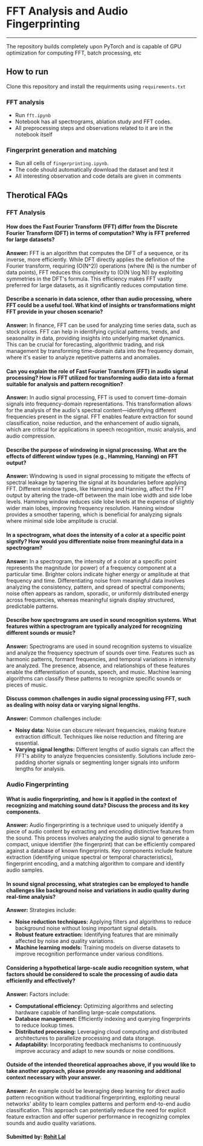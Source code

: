 # FFT Analysis and Audio Fingerprinting

---

The repository builds completely upon PyTorch and is capable of GPU optimization for computing FFT, batch processing, etc

## How to run

Clone this repository and install the requirments using `requirements.txt`

### FFT analysis

- Run `fft.ipynb` 
- Notebook has all spectrograms, ablation study and FFT codes.
- All preprocessing steps and observations related to it are in the notebook itself

### Fingerprint generation and matching

- Run all cells of `fingerprinting.ipynb`. 
- The code should automatically download the dataset and test it
- All interesting observation and code details are given in comments

## Therotical FAQs

### FFT Analysis

#### How does the Fast Fourier Transform (FFT) differ from the Discrete Fourier Transform (DFT) in terms of computation? Why is FFT preferred for large datasets?

**Answer:** FFT is an algorithm that computes the DFT of a sequence, or its inverse, more efficiently. While DFT directly applies the definition of the Fourier transform, requiring \(O(N^2)\) operations (where \(N\) is the number of data points), FFT reduces this complexity to \(O(N \log N)\) by exploiting symmetries in the DFT's formula. This efficiency makes FFT vastly preferred for large datasets, as it significantly reduces computation time.

#### Describe a scenario in data science, other than audio processing, where FFT could be a useful tool. What kind of insights or transformations might FFT provide in your chosen scenario?

**Answer:** In finance, FFT can be used for analyzing time series data, such as stock prices. FFT can help in identifying cyclical patterns, trends, and seasonality in data, providing insights into underlying market dynamics. This can be crucial for forecasting, algorithmic trading, and risk management by transforming time-domain data into the frequency domain, where it's easier to analyze repetitive patterns and anomalies.

#### Can you explain the role of Fast Fourier Transform (FFT) in audio signal processing? How is FFT utilized for transforming audio data into a format suitable for analysis and pattern recognition?

**Answer:** In audio signal processing, FFT is used to convert time-domain signals into frequency-domain representations. This transformation allows for the analysis of the audio's spectral content—identifying different frequencies present in the signal. FFT enables feature extraction for sound classification, noise reduction, and the enhancement of audio signals, which are critical for applications in speech recognition, music analysis, and audio compression.

#### Describe the purpose of windowing in signal processing. What are the effects of different window types (e.g., Hamming, Hanning) on FFT output?

**Answer:** Windowing is used in signal processing to mitigate the effects of spectral leakage by tapering the signal at its boundaries before applying FFT. Different window types, like Hamming and Hanning, affect the FFT output by altering the trade-off between the main lobe width and side lobe levels. Hamming window reduces side lobe levels at the expense of slightly wider main lobes, improving frequency resolution. Hanning window provides a smoother tapering, which is beneficial for analyzing signals where minimal side lobe amplitude is crucial.

#### In a spectrogram, what does the intensity of a color at a specific point signify? How would you differentiate noise from meaningful data in a spectrogram?

**Answer:** In a spectrogram, the intensity of a color at a specific point represents the magnitude (or power) of a frequency component at a particular time. Brighter colors indicate higher energy or amplitude at that frequency and time. Differentiating noise from meaningful data involves analyzing the consistency, pattern, and spread of spectral components; noise often appears as random, sporadic, or uniformly distributed energy across frequencies, whereas meaningful signals display structured, predictable patterns.

#### Describe how spectrograms are used in sound recognition systems. What features within a spectrogram are typically analyzed for recognizing different sounds or music?

**Answer:** Spectrograms are used in sound recognition systems to visualize and analyze the frequency spectrum of sounds over time. Features such as harmonic patterns, formant frequencies, and temporal variations in intensity are analyzed. The presence, absence, and relationships of these features enable the differentiation of sounds, speech, and music. Machine learning algorithms can classify these patterns to recognize specific sounds or pieces of music.

#### Discuss common challenges in audio signal processing using FFT, such as dealing with noisy data or varying signal lengths.

**Answer:** Common challenges include:
- **Noisy data:** Noise can obscure relevant frequencies, making feature extraction difficult. Techniques like noise reduction and filtering are essential.
- **Varying signal lengths:** Different lengths of audio signals can affect the FFT's ability to analyze frequencies consistently. Solutions include zero-padding shorter signals or segmenting longer signals into uniform lengths for analysis.

### Audio Fingerprinting

#### What is audio fingerprinting, and how is it applied in the context of recognizing and matching sound data? Discuss the process and its key components.

**Answer:** Audio fingerprinting is a technique used to uniquely identify a piece of audio content by extracting and encoding distinctive features from the sound. This process involves analyzing the audio signal to generate a compact, unique identifier (the fingerprint) that can be efficiently compared against a database of known fingerprints. Key components include feature extraction (identifying unique spectral or temporal characteristics), fingerprint encoding, and a matching algorithm to compare and identify audio samples.

#### In sound signal processing, what strategies can be employed to handle challenges like background noise and variations in audio quality during real-time analysis?

**Answer:** Strategies include:
- **Noise reduction techniques:** Applying filters and algorithms to reduce background noise without losing important signal details.
- **Robust feature extraction:** Identifying features that are minimally affected by noise and quality variations.
- **Machine learning models:** Training models on diverse datasets to improve recognition performance under various conditions.

#### Considering a hypothetical large-scale audio recognition system, what factors should be considered to scale the processing of audio data efficiently and effectively?
**Answer:** Factors include:

- **Computational efficiency:** Optimizing algorithms and selecting hardware capable of handling large-scale computations.
- **Database management:** Efficiently indexing and querying fingerprints to reduce lookup times.
- **Distributed processing:** Leveraging cloud computing and distributed architectures to parallelize processing and data storage.
- **Adaptability:** Incorporating feedback mechanisms to continuously improve accuracy and adapt to new sounds or noise conditions.

#### Outside of the intended theoretical approaches above, if you would like to take another approach, please provide any reasoning and additional context necessary with your answer.

**Answer:** An example could be leveraging deep learning for direct audio pattern recognition without traditional fingerprinting, exploiting neural networks' ability to learn complex patterns and perform end-to-end audio classification. This approach can potentially reduce the need for explicit feature extraction and offer superior performance in recognizing complex sounds and audio quality variations.
#### Submitted by: [Rohit Lal](https://rohitlal.net/)
